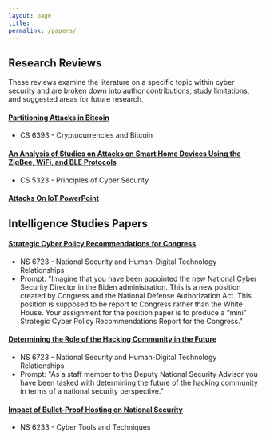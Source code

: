 ```yaml
---
layout: page
title: 
permalink: /papers/
---
```


## Research Reviews
These reviews examine the literature on a specific topic within cyber security and are broken down into author contributions, study limitations, and suggested areas for future research.

#### [Partitioning Attacks in Bitcoin](https://drive.google.com/file/d/1EWYSZvHyx2KhLUZWkyZPrPn98_9_vY_P/view?usp=sharing)
- CS 6393 - Cryptocurrencies and Bitcoin

#### [An Analysis of Studies on Attacks on Smart Home Devices Using the ZigBee, WiFi, and BLE Protocols](https://drive.google.com/file/d/1xeoe8On5dyQbtXZ3Eccfr4a5J4qM7z2E/view?usp=sharing)
- CS 5323 - Principles of Cyber Security

#### [Attacks On IoT PowerPoint](https://docs.google.com/presentation/d/1U2VufWwqoMZZO_nU6H6dcqPyCohpIfVd/edit?usp=sharing&ouid=105462055351338150980&rtpof=true&sd=true)

## Intelligence Studies Papers

#### [Strategic Cyber Policy Recommendations for Congress](https://tfrank0651.github.io/papers/NS/1/)
- NS 6723 - National Security and Human-Digital Technology Relationships
- Prompt: "Imagine that you have been appointed the new National Cyber Security Director in the Biden administration. This is a new position created by Congress and the National Defense Authorization Act. This position is supposed to be report to Congress rather than the White House. Your assignment for the position paper is to produce a “mini” Strategic Cyber Policy Recommendations Report for the Congress."

#### [Determining the Role of the Hacking Community in the Future](https://tfrank0651.github.io/papers/NS/2/)
- NS 6723 - National Security and Human-Digital Technology Relationships
- Prompt: "As a staff member to the Deputy National Security Advisor you have been tasked with determining the future of the hacking community in terms of a national security perspective."

#### [Impact of Bullet-Proof Hosting on National Security](https://drive.google.com/file/d/1t64MYz0JQ5Q878l8FNwxh877nMbkaB4P/view?usp=sharing)
- NS 6233 - Cyber Tools and Techniques

